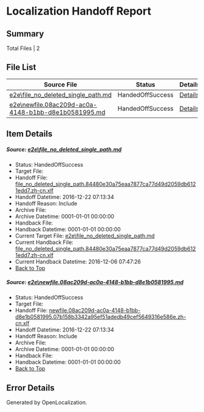 # <a name='report-top'></a> Localization Handoff Report

## Summary
 Total Files | 2

## File List
 Source File | Status | Details 
 ----------- | ------ | ------- 
 [e2e\file_no_deleted_single_path.md](https://github.com/OpenLocalizationTestOrg/ol-test0/blob/0c670c981611fee82a40c73e17778c1499b49d68/e2e/file_no_deleted_single_path.md) | HandedOffSuccess | [Details](#11727eee25efab5f196333aafce17654fa4ab6ec3)
 [e2e\newfile.08ac209d-ac0a-4148-b1bb-d8e1b0581995.md](https://github.com/OpenLocalizationTestOrg/ol-test0/blob/0c670c981611fee82a40c73e17778c1499b49d68/e2e/newfile.08ac209d-ac0a-4148-b1bb-d8e1b0581995.md) | HandedOffSuccess | [Details](#219deaa31747926c057a752f0c042dc7d0d791e45)

## Item Details
##### <a name='11727eee25efab5f196333aafce17654fa4ab6ec3'></a> Source: [e2e\file_no_deleted_single_path.md](https://github.com/OpenLocalizationTestOrg/ol-test0/blob/0c670c981611fee82a40c73e17778c1499b49d68/e2e/file_no_deleted_single_path.md)
* Status: HandedOffSuccess
* Target File: 
* Handoff File: [file_no_deleted_single_path.84480e30a75eaa7877ca77d49d2059db6121edd7.zh-cn.xlf](https://github.com/OpenLocalizationTestOrg/ol-test0-handoff/blob/2911be77c9410c986e24a55d1332c2befb224422/ol-handoff/OpenLocalizationTestOrg/ol-test0-zhcn/shujia/mt/file_no_deleted_single_path.84480e30a75eaa7877ca77d49d2059db6121edd7.zh-cn.xlf)
* Handoff Datetime: 2016-12-22 07:13:34
* Handoff Reason: Include
* Archive File: 
* Archive Datetime: 0001-01-01 00:00:00
* Handback File: 
* Handback Datetime: 0001-01-01 00:00:00
* Current Target File: [e2e\file_no_deleted_single_path.md](https://github.com/OpenLocalizationTestOrg/ol-test0-zhcn/blob/7f96967c153e4a4f9cfcad2f36f3d30648185c27/e2e/file_no_deleted_single_path.md)
* Current Handback File: [file_no_deleted_single_path.84480e30a75eaa7877ca77d49d2059db6121edd7.zh-cn.xlf](https://github.com/OpenLocalizationTestOrg/ol-test0-handback/blob/f417e6e969a721c730255c414151a58c345d4be6/ol-handback/OpenLocalizationTestOrg/ol-test0-zhcn/shujia/mt/file_no_deleted_single_path.84480e30a75eaa7877ca77d49d2059db6121edd7.zh-cn.xlf)
* Current Handback Datetime: 2016-12-06 07:47:26
* [Back to Top](#report-top)

##### <a name='219deaa31747926c057a752f0c042dc7d0d791e45'></a> Source: [e2e\newfile.08ac209d-ac0a-4148-b1bb-d8e1b0581995.md](https://github.com/OpenLocalizationTestOrg/ol-test0/blob/0c670c981611fee82a40c73e17778c1499b49d68/e2e/newfile.08ac209d-ac0a-4148-b1bb-d8e1b0581995.md)
* Status: HandedOffSuccess
* Target File: 
* Handoff File: [newfile.08ac209d-ac0a-4148-b1bb-d8e1b0581995.07b158b3342a95ef51adedb49cef5649316e586e.zh-cn.xlf](https://github.com/OpenLocalizationTestOrg/ol-test0-handoff/blob/2911be77c9410c986e24a55d1332c2befb224422/ol-handoff/OpenLocalizationTestOrg/ol-test0-zhcn/shujia/mt/newfile.08ac209d-ac0a-4148-b1bb-d8e1b0581995.07b158b3342a95ef51adedb49cef5649316e586e.zh-cn.xlf)
* Handoff Datetime: 2016-12-22 07:13:34
* Handoff Reason: Include
* Archive File: 
* Archive Datetime: 0001-01-01 00:00:00
* Handback File: 
* Handback Datetime: 0001-01-01 00:00:00
* [Back to Top](#report-top)


## Error Details

Generated by OpenLocalization.
